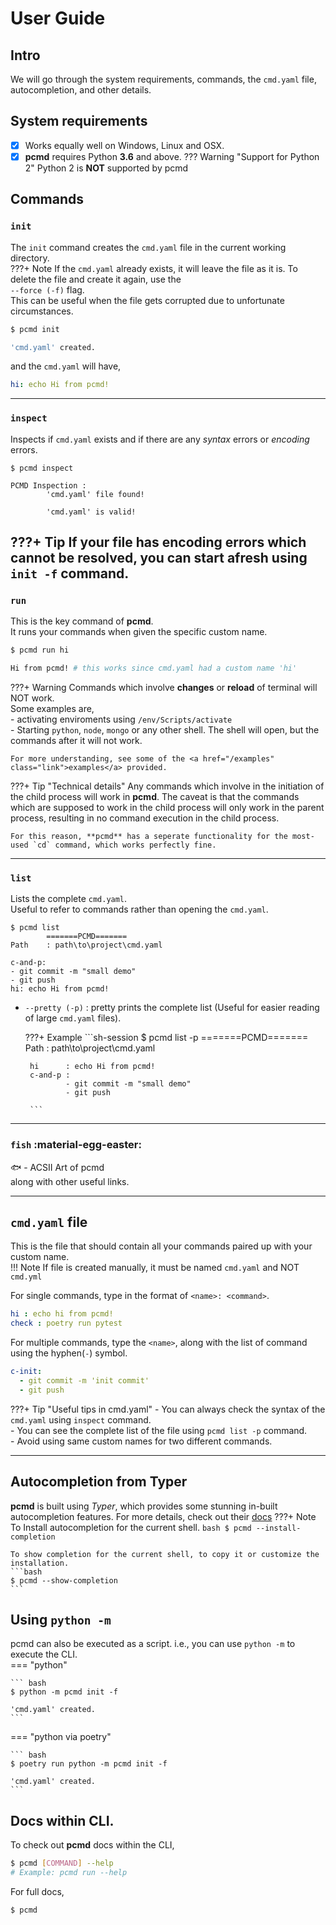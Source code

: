 # User Guide
## Intro
We will go through the system requirements, commands, the `cmd.yaml` file, autocompletion, and other details.

## System requirements
 - [x] Works equally well on Windows, Linux and OSX.
 - [x] **pcmd** requires Python **3.6** and above.
??? Warning "Support for Python 2"
    Python 2 is **NOT** supported by pcmd
## Commands
### `init`
The `init` command creates the `cmd.yaml` file in the current working directory.  
???+ Note
    If the `cmd.yaml` already exists, it will leave the file as it is.
    To delete the file and create it again, use the  
    `--force (-f)` flag.  
    This can be useful when the file gets corrupted due to unfortunate circumstances.  
```bash
$ pcmd init

'cmd.yaml' created.
```
and the `cmd.yaml` will have,
```yaml
hi: echo Hi from pcmd!
```
---
### `inspect`
Inspects if `cmd.yaml` exists and if there are any *syntax* errors or *encoding* errors.
```sh-ssession
$ pcmd inspect

PCMD Inspection : 
        'cmd.yaml' file found!

        'cmd.yaml' is valid!

```

???+ Tip
    If your file has encoding errors which cannot be resolved, you can start afresh using `init -f` command.
---
### `run`
This is the key command of **pcmd**.  
It runs your commands when given the specific custom name.
``` bash
$ pcmd run hi

Hi from pcmd! # this works since cmd.yaml had a custom name 'hi'
```
???+ Warning
    Commands which involve **changes** or **reload** of terminal will NOT work.  
    Some examples are,  
    - activating enviroments using `/env/Scripts/activate`  
    - Starting `python`, `node`, `mongo` or any other shell. The shell will open, but the commands after it will not work.  

    For more understanding, see some of the <a href="/examples" class="link">examples</a> provided.

???+ Tip "Technical details"
    Any commands which involve in the initiation of the child process will work in **pcmd**. The caveat is that the commands which are supposed to work in the child process will only work in the parent process, resulting in no command execution in the child process.

    For this reason, **pcmd** has a seperate functionality for the most-used `cd` command, which works perfectly fine.

---
### `list`
Lists the complete `cmd.yaml`.  
Useful to refer to commands rather than opening the `cmd.yaml`.  
```sh-session
$ pcmd list
        =======PCMD=======
Path    : path\to\project\cmd.yaml

c-and-p:
- git commit -m "small demo"
- git push
hi: echo Hi from pcmd!

```

 - `--pretty (-p)` : pretty prints the complete list (Useful for easier reading of large `cmd.yaml` files).

    ???+ Example
        ```sh-session
        $ pcmd list -p
                =======PCMD=======
        Path    : path\to\project\cmd.yaml

        hi      : echo Hi from pcmd!
        c-and-p :
                - git commit -m "small demo"
                - git push

        ```
---
### `fish`  :material-egg-easter:
:fish: - ACSII Art of pcmd  
along with other useful links.

---
## `cmd.yaml` file
This is the file that should contain all your commands paired up with your custom name.  
!!! Note 
    If file is created manually, it must be named `cmd.yaml` and NOT `cmd.yml`

For single commands, type in the format of `<name>: <command>`.
```yaml
hi : echo hi from pcmd!
check : poetry run pytest 
```

For multiple commands, type the `<name>`, along with the list of command using the hyphen(`-`) symbol. 
```yaml
c-init:
  - git commit -m 'init commit'
  - git push
```

???+ Tip "Useful tips in cmd.yaml"
    - You can always check the syntax of the `cmd.yaml` using `inspect` command.  
    - You can see the complete list of the file using `pcmd list -p` command.  
    - Avoid using same custom names for two different commands.

---
## Autocompletion from Typer
**pcmd** is built using *Typer*, which provides some stunning in-built autocompletion features.
For more details, check out their <a href="https://typer.tiangolo.com/tutorial/options/autocompletion/" class="link" target="_blank">docs</a>
???+ Note
    To Install autocompletion for the current shell.
    ```bash
    $ pcmd --install-completion
    ```

    To show completion for the current shell, to copy it or customize the installation.
    ```bash
    $ pcmd --show-completion
    ```

## Using `python -m`
pcmd can also be executed as a script. i.e.,
you can use `python -m` to execute the CLI.  
=== "python"

    ``` bash
    $ python -m pcmd init -f

    'cmd.yaml' created.
    ```

=== "python via poetry"

    ``` bash
    $ poetry run python -m pcmd init -f

    'cmd.yaml' created.
    ```

## Docs within CLI.
To check out **pcmd** docs within the CLI,
```bash
$ pcmd [COMMAND] --help
# Example: pcmd run --help
```

For full docs,

```bash
$ pcmd 
```
